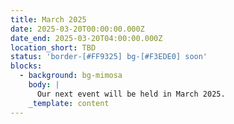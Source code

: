 ```yaml
---
title: March 2025
date: 2025-03-20T00:00:00.000Z
date_end: 2025-03-20T04:00:00.000Z
location_short: TBD
status: 'border-[#FF9325] bg-[#F3EDE0] soon'
blocks:
  - background: bg-mimosa
    body: |
      Our next event will be held in March 2025.
    _template: content
---
```


